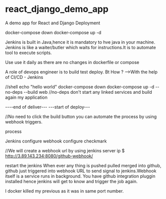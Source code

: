 # react_django_demo_app
A demo app for React and Django Deployment

docker-compose down
docker-compose up -d

Jenkins is built in Java,hence it is mandatory to hve java in your machine.
Jenkins is like a waiter/butler which waits for instructions.It is to automate tool to execute scripts.

Use use it daily as there are no changes in dockerfile or compose

A role of devops engineer is to build test deploy.
Bt How ?
-->With the help of CI/CD - Jenkins

//shell
echo "hello world"
docker-compose down
docker-compose up -d --no-deps --build web
//no-deps don't start any linked services and build again my application

----end of deliver---
---start of deploy---

//No need to click the build button you can automate the process by using webhook triggers.

process 

Jenkins configure 
webhook configure checkmark

//We will create a webhook url by using jenkins server ip 
$ http://3.89.143.234:8080/github-webhook/

restart the jenkins
When ever any thing is pushed pulled merged into github, github just triggered into webhook URL to send signal to jenkins.Webhook itself is a service runs in background. You have github integration pluggin installed hence jenkins will get to know and trigger the job again.

I docker killed my previous as it was in same port number.
